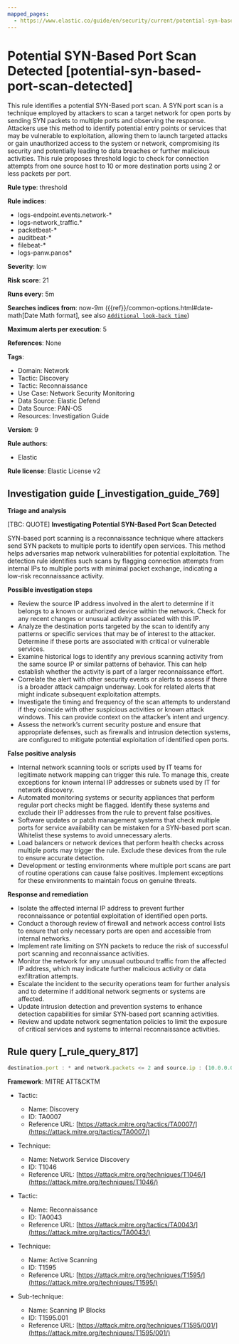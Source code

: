 ```yaml
---
mapped_pages:
  - https://www.elastic.co/guide/en/security/current/potential-syn-based-port-scan-detected.html
---
```


# Potential SYN-Based Port Scan Detected [potential-syn-based-port-scan-detected]

This rule identifies a potential SYN-Based port scan. A SYN port scan is a technique employed by attackers to scan a target network for open ports by sending SYN packets to multiple ports and observing the response. Attackers use this method to identify potential entry points or services that may be vulnerable to exploitation, allowing them to launch targeted attacks or gain unauthorized access to the system or network, compromising its security and potentially leading to data breaches or further malicious activities. This rule proposes threshold logic to check for connection attempts from one source host to 10 or more destination ports using 2 or less packets per port.

**Rule type**: threshold

**Rule indices**:

* logs-endpoint.events.network-*
* logs-network_traffic.*
* packetbeat-*
* auditbeat-*
* filebeat-*
* logs-panw.panos*

**Severity**: low

**Risk score**: 21

**Runs every**: 5m

**Searches indices from**: now-9m ({{ref}}/common-options.html#date-math[Date Math format], see also [`Additional look-back time`](docs-content://solutions/security/detect-and-alert/create-detection-rule.md#rule-schedule))

**Maximum alerts per execution**: 5

**References**: None

**Tags**:

* Domain: Network
* Tactic: Discovery
* Tactic: Reconnaissance
* Use Case: Network Security Monitoring
* Data Source: Elastic Defend
* Data Source: PAN-OS
* Resources: Investigation Guide

**Version**: 9

**Rule authors**:

* Elastic

**Rule license**: Elastic License v2

## Investigation guide [_investigation_guide_769]

**Triage and analysis**

[TBC: QUOTE]
**Investigating Potential SYN-Based Port Scan Detected**

SYN-based port scanning is a reconnaissance technique where attackers send SYN packets to multiple ports to identify open services. This method helps adversaries map network vulnerabilities for potential exploitation. The detection rule identifies such scans by flagging connection attempts from internal IPs to multiple ports with minimal packet exchange, indicating a low-risk reconnaissance activity.

**Possible investigation steps**

* Review the source IP address involved in the alert to determine if it belongs to a known or authorized device within the network. Check for any recent changes or unusual activity associated with this IP.
* Analyze the destination ports targeted by the scan to identify any patterns or specific services that may be of interest to the attacker. Determine if these ports are associated with critical or vulnerable services.
* Examine historical logs to identify any previous scanning activity from the same source IP or similar patterns of behavior. This can help establish whether the activity is part of a larger reconnaissance effort.
* Correlate the alert with other security events or alerts to assess if there is a broader attack campaign underway. Look for related alerts that might indicate subsequent exploitation attempts.
* Investigate the timing and frequency of the scan attempts to understand if they coincide with other suspicious activities or known attack windows. This can provide context on the attacker’s intent and urgency.
* Assess the network’s current security posture and ensure that appropriate defenses, such as firewalls and intrusion detection systems, are configured to mitigate potential exploitation of identified open ports.

**False positive analysis**

* Internal network scanning tools or scripts used by IT teams for legitimate network mapping can trigger this rule. To manage this, create exceptions for known internal IP addresses or subnets used by IT for network discovery.
* Automated monitoring systems or security appliances that perform regular port checks might be flagged. Identify these systems and exclude their IP addresses from the rule to prevent false positives.
* Software updates or patch management systems that check multiple ports for service availability can be mistaken for a SYN-based port scan. Whitelist these systems to avoid unnecessary alerts.
* Load balancers or network devices that perform health checks across multiple ports may trigger the rule. Exclude these devices from the rule to ensure accurate detection.
* Development or testing environments where multiple port scans are part of routine operations can cause false positives. Implement exceptions for these environments to maintain focus on genuine threats.

**Response and remediation**

* Isolate the affected internal IP address to prevent further reconnaissance or potential exploitation of identified open ports.
* Conduct a thorough review of firewall and network access control lists to ensure that only necessary ports are open and accessible from internal networks.
* Implement rate limiting on SYN packets to reduce the risk of successful port scanning and reconnaissance activities.
* Monitor the network for any unusual outbound traffic from the affected IP address, which may indicate further malicious activity or data exfiltration attempts.
* Escalate the incident to the security operations team for further analysis and to determine if additional network segments or systems are affected.
* Update intrusion detection and prevention systems to enhance detection capabilities for similar SYN-based port scanning activities.
* Review and update network segmentation policies to limit the exposure of critical services and systems to internal reconnaissance activities.


## Rule query [_rule_query_817]

```js
destination.port : * and network.packets <= 2 and source.ip : (10.0.0.0/8 or 172.16.0.0/12 or 192.168.0.0/16)
```

**Framework**: MITRE ATT&CKTM

* Tactic:

    * Name: Discovery
    * ID: TA0007
    * Reference URL: [https://attack.mitre.org/tactics/TA0007/](https://attack.mitre.org/tactics/TA0007/)

* Technique:

    * Name: Network Service Discovery
    * ID: T1046
    * Reference URL: [https://attack.mitre.org/techniques/T1046/](https://attack.mitre.org/techniques/T1046/)

* Tactic:

    * Name: Reconnaissance
    * ID: TA0043
    * Reference URL: [https://attack.mitre.org/tactics/TA0043/](https://attack.mitre.org/tactics/TA0043/)

* Technique:

    * Name: Active Scanning
    * ID: T1595
    * Reference URL: [https://attack.mitre.org/techniques/T1595/](https://attack.mitre.org/techniques/T1595/)

* Sub-technique:

    * Name: Scanning IP Blocks
    * ID: T1595.001
    * Reference URL: [https://attack.mitre.org/techniques/T1595/001/](https://attack.mitre.org/techniques/T1595/001/)



